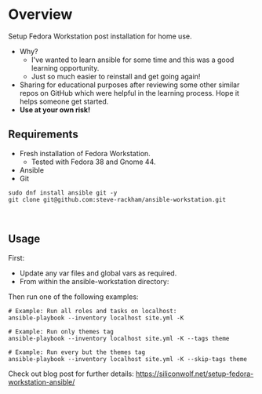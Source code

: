 # Overview
Setup Fedora Workstation post installation for home use. 
- Why?
  - I've wanted to learn ansible for some time and this was a good learning opportunity.
  - Just so much easier to reinstall and get going again!
- Sharing for educational purposes after reviewing some other similar repos on GitHub which were helpful in the learning process. Hope it helps someone get started.
- **Use at your own risk!**
  
## Requirements
- Fresh installation of Fedora Workstation.
  - Tested with Fedora 38 and Gnome 44.
- Ansible
- Git

```shell
sudo dnf install ansible git -y
git clone git@github.com:steve-rackham/ansible-workstation.git
```
<br>

## Usage
First:
- Update any var files and global vars as required.
- From within the ansible-workstation directory:

Then run one of the following examples: 

```shell
# Example: Run all roles and tasks on localhost:
ansible-playbook --inventory localhost site.yml -K

# Example: Run only themes tag
ansible-playbook --inventory localhost site.yml -K --tags theme

# Example: Run every but the themes tag
ansible-playbook --inventory localhost site.yml -K --skip-tags theme

```

Check out blog post for further details: https://siliconwolf.net/setup-fedora-workstation-ansible/
